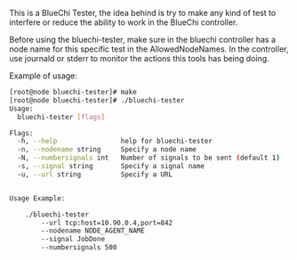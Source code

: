 <!-- markdownlint-disable-file MD013 MD040 MD041 -->

This is a BlueChi Tester, the idea behind is try to make any kind of test to interfere or reduce the ability to work in the BlueChi controller.

Before using the bluechi-tester, make sure in the bluechi controller has a node name for this specific test in the AllowedNodeNames.
In the controller, use journald or stderr to monitor the actions this tools has being doing.

Example of usage:

``` bash
[root@node bluechi-tester]# make
[root@node bluechi-tester]# ./bluechi-tester
Usage:
  bluechi-tester [flags]

Flags:
  -h, --help                help for bluechi-tester
  -n, --nodename string     Specify a node name
  -N, --numbersignals int   Number of signals to be sent (default 1)
  -s, --signal string       Specify a signal name
  -u, --url string          Specify a URL


Usage Example:

    ./bluechi-tester
        --url tcp:host=10.90.0.4,port=842
        --nodename NODE_AGENT_NAME
        --signal JobDone
        --numbersignals 500
```
